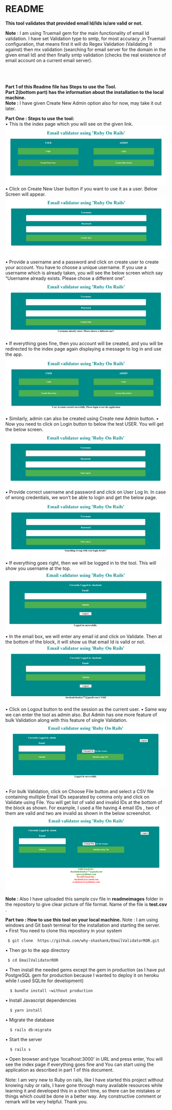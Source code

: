 # README

<b>This tool validates that provided email Id/Ids is/are valid or not.</b>

<b>Note</b> : I am using Truemail gem for the main functionality of email Id validation. I have set Validation type to smtp, for most accuracy ,in Truemail configuration, that means first it will do Regex Validation (Validating it against) then mx validation (searching for email server for the domain in the given email Id) and then finally smtp validation (checks the real existence of email account on a current email server).


<br>
<br><br>
<b>Part 1 of this Readme file has Steps to use the Tool.<br>
Part 2(bottom part) has the information about the installation to the local machine.<br>
Note :</b> I have given Create New Admin option also for now, may take it out later.

<b>Part One : 
Steps to use the tool:</b><br>
•	This is the index page which you will see on the given link.
![‘screenshot of index page’](readmeimages/index.PNG)
•	Click on Create New User button if you want to use it as a user. Below Screen will appear.
![‘screenshot of user sign up page’](readmeimages/createnewuser.PNG)
•	Provide a username and a password and click on create user to create your account. You have to choose a unique username. If you use a username which is already taken, you will see the below screen which say “Username already exists. Please chose a different one”.
![‘screenshot of user already exists page’](readmeimages/userexists.PNG)
•	If everything goes fine, then you account will be created, and you will be redirected to the index page again displaying a message to log in and use the app.
!['screenshot of user successfully created'](readmeimages/usercreated.PNG)
•	Similarly, admin can also be created using Create new Admin button.
•	Now you need to click on Login button to below the test USER. You will get the below screen.
![‘screenshot of user login page](readmeimages/userlogin.PNG)
•	Provide correct username and password and click on User Log In.   In case of wrong credentials, we won’t be able to login and get the below page.
![‘screenshot of user wrong credentials’](readmeimages/credwrong.PNG)
•	If everything goes right, then we will be logged in to the tool. This will show you username at   the top.
![‘screenshot of user tool’](readmeimages/usertool.PNG)
•	In the email box, we will enter any email id and click on Validate. Then at the bottom of the block, it will show us that email Id is valid or not.
![‘screenshot of user tool result’](readmeimages/usertoolres.PNG)
•	Click on Logout button to end the session as the current user.
•	Same way we can enter the tool as admin also.
But Admin has one more feature of bulk Validation along with this feature of single Validation.
![‘screenshot of admin tool’](readmeimages/admintool.PNG)
•	For bulk Validation, click on Choose File button and select a CSV file containing multiple Email IDs separated by comma only and click on Validate using File. You will get list of valid and invalid IDs at the bottom of the block as shown. For example, I used a file having 4 email IDs , two of them are valid and two are invalid as shown in the below screenshot.
![‘screenshot of admin bulk validation’](readmeimages/bulkval.PNG)

<b>Note : </b> Also I have uploaded this sample csv file in <b>readmeimages</b> folder in the repository to give clear picture of file format. Name of the file is <b>test.csv</b> .

<b>Part two : </b>
<b>How to use this tool on your local machine.</b>
Note : I am using windows and Git bash terminal for the installation and starting the server. <br>
•	First You need to clone this repository in your system

     $ git clone  https://github.com/why-shashank/EmailValidatorROR.git

•	Then go to the app directory

     $ cd EmailValidatorROR

•	Then install the needed gems except the gem in production (as I have put PostgreSQL gem for production because I wanted to deploy it on heroku while I used SQLite for development)

      $ bundle install –without production

•	Install Javascript dependencies

      $ yarn install

•	Migrate the database

      $ rails db:migrate

•	Start the server 

      $ rails s

•	Open browser and type ‘localhost:3000’ in URL and press enter, You will see the index page if everything goes fine and You can start using the application as described in part 1 of this document.
        

Note: I am very new to Ruby on rails, like I have started this project without knowing ruby or rails, I have gone through many available resources while learning it and developed this in a short time, so there can be mistakes or things which could be done in a better way. Any constructive comment or remark will be very helpful. Thank you.





